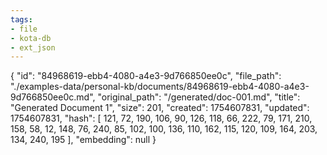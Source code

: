 ```yaml
---
tags:
- file
- kota-db
- ext_json
---
```

{
  "id": "84968619-ebb4-4080-a4e3-9d766850ee0c",
  "file_path": "./examples-data/personal-kb/documents/84968619-ebb4-4080-a4e3-9d766850ee0c.md",
  "original_path": "/generated/doc-001.md",
  "title": "Generated Document 1",
  "size": 201,
  "created": 1754607831,
  "updated": 1754607831,
  "hash": [
    121,
    72,
    190,
    106,
    90,
    126,
    118,
    66,
    222,
    79,
    171,
    210,
    158,
    58,
    12,
    148,
    76,
    240,
    85,
    102,
    100,
    136,
    110,
    162,
    115,
    120,
    109,
    164,
    203,
    134,
    240,
    195
  ],
  "embedding": null
}